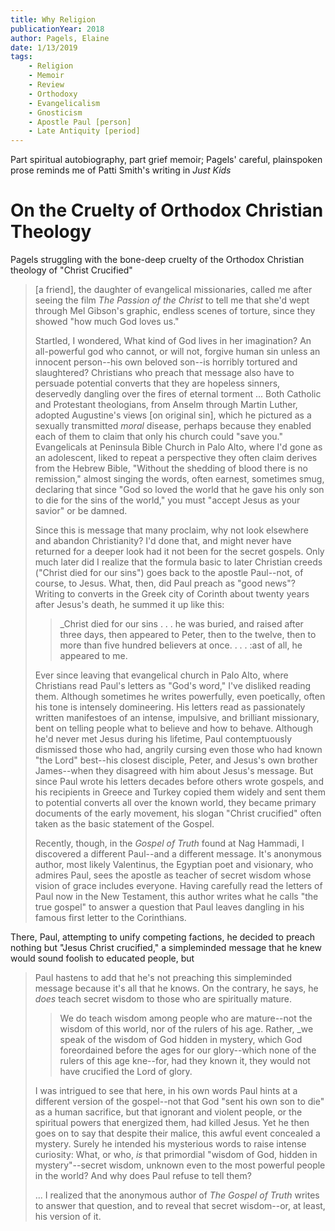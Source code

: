 ```yaml
---
title: Why Religion
publicationYear: 2018
author: Pagels, Elaine
date: 1/13/2019
tags:
    - Religion
    - Memoir
    - Review
    - Orthodoxy
    - Evangelicalism
    - Gnosticism
    - Apostle Paul [person]
    - Late Antiquity [period]
---
```


Part spiritual autobiography, part grief memoir; Pagels' careful, plainspoken prose reminds me of Patti Smith's writing in _Just Kids_


# On the Cruelty of Orthodox Christian Theology

Pagels struggling with the bone-deep cruelty of the Orthodox Christian theology of "Christ Crucified"

> [a friend], the daughter of evangelical missionaries, called me after seeing the film _The Passion of the Christ_ to tell me that she'd wept through Mel Gibson's graphic, endless scenes of torture, since they showed "how much God loves us."
>
> Startled, I wondered, What kind of God lives in her imagination? An all-powerful god who cannot, or will not, forgive human sin unless an innocent person--his own beloved son--is horribly tortured and slaughtered? Christians who preach that message also have to persuade potential converts that they are hopeless sinners, deservedly dangling over the fires of eternal torment ... Both Catholic and Protestant theologians, from Anselm through Martin Luther, adopted Augustine's views [on original sin], which he pictured as a sexually transmitted _moral_ disease, perhaps because they enabled each of them to claim that only his church could "save you." Evangelicals at Peninsula Bible Church in Palo Alto, where I'd gone as an adolescent, liked to repeat a perspective they often claim derives from the Hebrew Bible, "Without the shedding of blood there is no remission," almost singing the words, often earnest, sometimes smug, declaring that since "God so loved the world that he gave his only son to die for the sins of the world," you must "accept Jesus as your savior" or be damned.
>
> Since this is message that many proclaim, why not look elsewhere and abandon Christianity? I'd done that, and might never have returned for a deeper look had it not been for the secret gospels. Only much later did I realize that the formula basic to later Christian creeds ("Christ died for our sins") goes back to the apostle Paul--not, of course, to Jesus. What, then, did Paul preach as "good news"? Writing to converts in the Greek city of Corinth about twenty years after Jesus's death, he summed it up like this:
>
> > _Christ died for our sins . . . he was buried, and raised after three days, then appeared to Peter, then to the twelve, then to more than five hundred believers at once. . . . :ast of all, he appeared to me.
>
> Ever since leaving that evangelical church in Palo Alto, where Christians read Paul's letters as "God's word," I've disliked reading them. Although sometimes he writes powerfully, even poetically, often his tone is intensely domineering. His letters read as passionately written manifestoes of an intense, impulsive, and brilliant missionary, bent on telling people what to believe and how to behave. Although he'd never met Jesus during his lifetime, Paul contemptuously dismissed those who had, angrily cursing even those who had known "the Lord" best--his closest disciple, Peter, and Jesus's own brother James--when they disagreed with him about Jesus's message. But since Paul wrote his letters decades before others wrote gospels, and his recipients in Greece and Turkey copied them widely and sent them to potential converts all over the known world, they became primary documents of the early movement, his slogan "Christ crucified" often taken as the basic statement of the Gospel.
>
> Recently, though, in the _Gospel of Truth_ found at Nag Hammadi, I discovered a different Paul--and a different message. It's anonymous author, most likely Valentinus, the Egyptian poet and visionary, who admires Paul, sees the apostle as teacher of secret wisdom whose vision of grace includes everyone. Having carefully read the letters of Paul now in the New Testament, this author writes what he calls "the true gospel" to answer a question that Paul leaves dangling in his famous first letter to the Corinthians.

There, Paul, attempting to unify competing factions, he decided to preach nothing but "Jesus Christ crucified," a simpleminded message that he knew would sound foolish to educated people, but

> Paul hastens to add that he's not preaching this simpleminded message because it's all that he knows. On the contrary, he says, he _does_ teach secret wisdom to those who are spiritually mature.
>
> > We do teach wisdom among people who are mature--not the wisdom of this world, nor of the rulers of his age. Rather, _we speak of the wisdom of God hidden in mystery, which God foreordained before the ages for our glory--which none of the rulers of this age kne--for, had they known it, they would not have crucified the Lord of glory.
>
> I was intrigued to see that here, in his own words Paul hints at a different version of the gospel--not that God "sent his own son to die" as a human sacrifice, but that ignorant and violent people, or the spiritual powers that energized them, had killed Jesus. Yet he then goes on to say that despite their malice, this awful event concealed a mystery. Surely he intended his mysterious words to raise intense curiosity: What, or who, _is_ that primordial "wisdom of God, hidden in mystery"--secret wisdom, unknown even to the most powerful people in the world? And why does Paul refuse to tell them?
>
> ... I realized that the anonymous author of _The Gospel of Truth_ writes to answer that question, and to reveal that secret wisdom--or, at least, his version of it.

